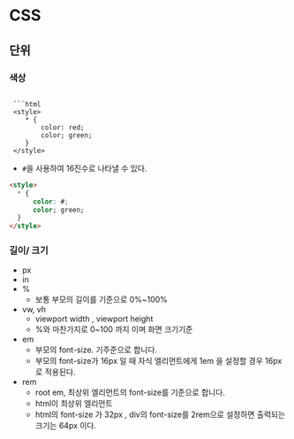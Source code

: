 # CSS

## 단위

### 색상

````

 ```html
 <style>
    * {
        color: red;
        color; green;
    }
 </style>
````

- `#`을 사용하여 16진수로 나타낼 수 있다.

```html
<style>
  * {
      color: #;
      color; green;
  }
</style>
```

### 길이/ 크기

- px
- in
- %
  - 보통 부모의 길이를 기준으로 0%~100%
- vw, vh
  - viewport width , viewport height
  - %와 마찬가지로 0~100 까지 이며 화면 크기기준
- em
  - 부모의 font-size. 기주준으로 합니다.
  - 부모의 font-size가 16px 일 때 자식 엘리먼트에게 1em 을 설정할 경우 16px 로 적용된다.
- rem
  - root em, 최상위 엘리먼트의 font-size를 기준으로 합니다.
  - html이 최상위 엘리먼트
  - html의 font-size 가 32px , div의 font-size를 2rem으로 설정하면 출력되는 크기는 64px 이다.
